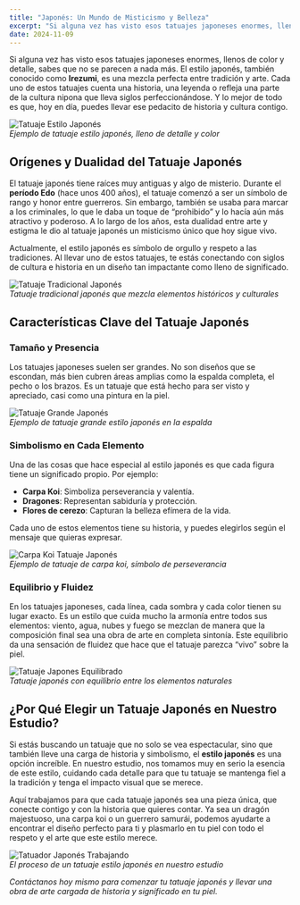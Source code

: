 ```yaml
---
title: "Japonés: Un Mundo de Misticismo y Belleza"
excerpt: "Si alguna vez has visto esos tatuajes japoneses enormes, llenos de color y detalle, sabes que no se parecen a nada más. El estilo japonés, también conocido como **Irezumi**, es una mezcla perfecta entre tradición y arte. Cada uno de estos tatuajes cuenta una historia, una leyenda o refleja una parte de la cultura nipona que lleva siglos perfeccionándose."
date: 2024-11-09
---
```


Si alguna vez has visto esos tatuajes japoneses enormes, llenos de color y detalle, sabes que no se parecen a nada más. El estilo japonés, también conocido como **Irezumi**, es una mezcla perfecta entre tradición y arte. Cada uno de estos tatuajes cuenta una historia, una leyenda o refleja una parte de la cultura nipona que lleva siglos perfeccionándose. Y lo mejor de todo es que, hoy en día, puedes llevar ese pedacito de historia y cultura contigo.

![Tatuaje Estilo Japonés](https://via.placeholder.com/1200x600?text=Tatuaje+Estilo+Japon%C3%A9s)  
*Ejemplo de tatuaje estilo japonés, lleno de detalle y color*


## Orígenes y Dualidad del Tatuaje Japonés

El tatuaje japonés tiene raíces muy antiguas y algo de misterio. Durante el **período Edo** (hace unos 400 años), el tatuaje comenzó a ser un símbolo de rango y honor entre guerreros. Sin embargo, también se usaba para marcar a los criminales, lo que le daba un toque de “prohibido” y lo hacía aún más atractivo y poderoso. A lo largo de los años, esta dualidad entre arte y estigma le dio al tatuaje japonés un misticismo único que hoy sigue vivo.

Actualmente, el estilo japonés es símbolo de orgullo y respeto a las tradiciones. Al llevar uno de estos tatuajes, te estás conectando con siglos de cultura e historia en un diseño tan impactante como lleno de significado.

![Tatuaje Tradicional Japonés](https://via.placeholder.com/1200x600?text=Tatuaje+Tradicional+Japon%C3%A9s)  
*Tatuaje tradicional japonés que mezcla elementos históricos y culturales*


## Características Clave del Tatuaje Japonés

### Tamaño y Presencia

Los tatuajes japoneses suelen ser grandes. No son diseños que se escondan, más bien cubren áreas amplias como la espalda completa, el pecho o los brazos. Es un tatuaje que está hecho para ser visto y apreciado, casi como una pintura en la piel.

![Tatuaje Grande Japonés](https://via.placeholder.com/1200x600?text=Tatuaje+Grande+Japon%C3%A9s)  
*Ejemplo de tatuaje grande estilo japonés en la espalda*

### Simbolismo en Cada Elemento

Una de las cosas que hace especial al estilo japonés es que cada figura tiene un significado propio. Por ejemplo:

- **Carpa Koi**: Simboliza perseverancia y valentía.
- **Dragones**: Representan sabiduría y protección.
- **Flores de cerezo**: Capturan la belleza efímera de la vida.

Cada uno de estos elementos tiene su historia, y puedes elegirlos según el mensaje que quieras expresar.

![Carpa Koi Tatuaje Japonés](https://via.placeholder.com/1200x600?text=Carpa+Koi+Tatuaje+Japon%C3%A9s)  
*Ejemplo de tatuaje de carpa koi, símbolo de perseverancia*

### Equilibrio y Fluidez

En los tatuajes japoneses, cada línea, cada sombra y cada color tienen su lugar exacto. Es un estilo que cuida mucho la armonía entre todos sus elementos: viento, agua, nubes y fuego se mezclan de manera que la composición final sea una obra de arte en completa sintonía. Este equilibrio da una sensación de fluidez que hace que el tatuaje parezca “vivo” sobre la piel.

![Tatuaje Japones Equilibrado](https://via.placeholder.com/1200x600?text=Tatuaje+Equilibrado+Japon%C3%A9s)  
*Tatuaje japonés con equilibrio entre los elementos naturales*


## ¿Por Qué Elegir un Tatuaje Japonés en Nuestro Estudio?

Si estás buscando un tatuaje que no solo se vea espectacular, sino que también lleve una carga de historia y simbolismo, el **estilo japonés** es una opción increíble. En nuestro estudio, nos tomamos muy en serio la esencia de este estilo, cuidando cada detalle para que tu tatuaje se mantenga fiel a la tradición y tenga el impacto visual que se merece.

Aquí trabajamos para que cada tatuaje japonés sea una pieza única, que conecte contigo y con la historia que quieres contar. Ya sea un dragón majestuoso, una carpa koi o un guerrero samurái, podemos ayudarte a encontrar el diseño perfecto para ti y plasmarlo en tu piel con todo el respeto y el arte que este estilo merece.

![Tatuador Japonés Trabajando](https://via.placeholder.com/1200x600?text=Tatuador+Estilo+Japon%C3%A9s)  
*El proceso de un tatuaje estilo japonés en nuestro estudio*


*Contáctanos hoy mismo para comenzar tu tatuaje japonés y llevar una obra de arte cargada de historia y significado en tu piel.*
